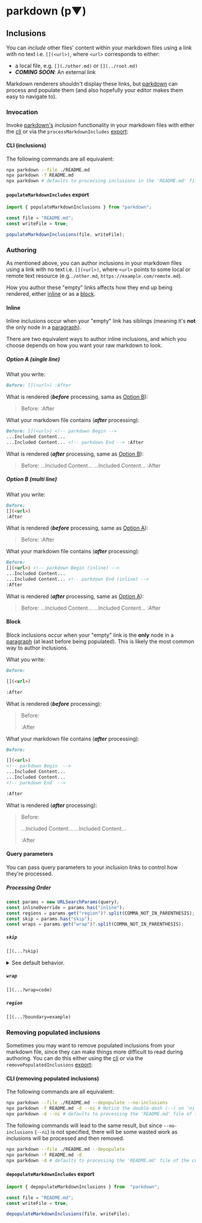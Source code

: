 # parkdown (p▼)

[](./.assets/inclusions.md)
<!-- parkdown BEGIN -->
## Inclusions

You can _include_ other files' content within your markdown files using a link with no text i.e. `[](<url>)`, where `<url>` corresponds to either:
  - a local file, e.g. `[](./other.md)` or `[](../root.md)`
  - **_COMING SOON_**: An external link 

Markdown renderers shouldn't display these links, but [parkdown]() can process and populate them (and also hopefully your editor makes them easy to navigate to).

### Invocation

Invoke [parkdown's]() _inclusion_ functionality in your markdown files with either the [cli](#cli-inclusions) or via the `processMarkdownIncludes` [export](#`processMarkdownIncludes`-export):

#### CLI (inclusions)

The following commands are all equivalent:
```bash
npx parkdown --file ./README.md
npx parkdown -f README.md
npx parkdown # defaults to processing inclusions in the 'README.md' file of the current working directory
```

#### `populateMarkdownIncludes` export

[](.assets/code/inclusions.ts?region=replace(pkg,'''parkdown'''))
<!-- parkdown BEGIN -->
```ts
import { populateMarkdownInclusions } from "parkdown";

const file = "README.md";
const writeFile = true;

populateMarkdownInclusions(file, writeFile);
```
<!-- parkdown END -->

### Authoring

As mentioned above, you can author inclusions in your markdown files using a link with no text i.e. `[](<url>)`, where `<url>` points to some local or remote text resource (e.g.`./other.md`, `https://example.com/remote.md`).

How you author these "empty" links affects how they end up being rendered, either [inline](#inline) or as a [block](#block).

#### Inline

Inline inclusions occur when your "empty" link has siblings (meaning it's **not** the only node in a [paragraph](https://www.markdownguide.org/basic-syntax/#paragraphs-1)).

There are two equivalent ways to author inline inclusions, and which you choose depends on how you want your raw markdown to look.

##### Option A (single line)

What you write:

[](.assets/unpopulated/inline.single.md?wrap=code)
<!-- parkdown BEGIN -->
```md
Before: [](<url>) :After
```
<!-- parkdown END -->

What is rendered (**_before_** processing, sama as [Option B](#option-b-multi-line)):

[](.assets/unpopulated/inline.single.md?wrap=quote&inline)
<!-- parkdown BEGIN -->
> Before: [](<url>) :After
<!-- parkdown END -->

What your markdown file contains (**_after_** processing):

[](.assets/populated/inline.single.md?wrap=code)
<!-- parkdown BEGIN -->
```md
Before: [](<url>) <!-- parkdown Begin -->
...Included Content...
...Included Content... <!-- parkdown End --> :After
```
<!-- parkdown END -->

What is rendered (**_after_** processing, same as [Option B](#option-b-multi-line)):

[](.assets/populated/inline.single.md?wrap=quote&inline)
<!-- parkdown BEGIN -->
> Before: [](<url>) <!-- parkdown Begin -->
...Included Content...
...Included Content... <!-- parkdown End --> :After
<!-- parkdown END -->

##### Option B (multi line)

What you write:

[](.assets/unpopulated/inline.multi.md?wrap=code)
<!-- parkdown BEGIN -->
```md
Before: 
[](<url>)
:After
```
<!-- parkdown END -->

What is rendered (**_before_** processing, same as [Option A](#option-a-single-line)):

[](.assets/unpopulated/inline.multi.md?wrap=quote&inline)
<!-- parkdown BEGIN -->
> Before: 
[](<url>)
:After
<!-- parkdown END -->

What your markdown file contains (**_after_** processing):

[](.assets/populated/inline.multi.md?wrap=code)
<!-- parkdown BEGIN -->
```md
Before: 
[](<url>) <!-- parkdown Begin (inline) -->
...Included Content...
...Included Content... <!-- parkdown End (inline) --> 
:After
```
<!-- parkdown END -->

What is rendered (**_after_** processing, same as [Option A](#option-a-single-line)):

[](.assets/populated/inline.multi.md?wrap=quote&inline)
<!-- parkdown BEGIN -->
> Before: 
[](<url>) <!-- parkdown Begin (inline) -->
...Included Content...
...Included Content... <!-- parkdown End (inline) --> 
:After
<!-- parkdown END -->

#### Block

Block inclusions occur when your "empty" link is the **only** node in a [paragraph](https://www.markdownguide.org/basic-syntax/#paragraphs-1) (at least before being populated). This is likely the most common way to author inclusions.

What you write:

[](.assets/unpopulated/block.md?wrap=code)
<!-- parkdown BEGIN -->
```md
Before:

[](<url>)

:After
```
<!-- parkdown END -->

What is rendered (**_before_** processing):

[](.assets/unpopulated/block.md?wrap=quote)
<!-- parkdown BEGIN -->
<blockquote>

Before:

[](<url>)

:After

</blockquote>

<!-- parkdown END -->

What your markdown file contains (**_after_** processing):

[](.assets/populated/block.md?wrap=code)
<!-- parkdown BEGIN -->
```md
Before:

[](<url>)
<!-- parkdown Begin  -->
...Included Content...
...Included Content...
<!-- parkdown End  -->

:After
```
<!-- parkdown END -->

What is rendered (**_after_** processing):

[](.assets/populated/block.md?wrap=quote)
<!-- parkdown BEGIN -->
<blockquote>

Before:

[](<url>)
<!-- parkdown Begin  -->
...Included Content...
...Included Content...
<!-- parkdown End  -->

:After

</blockquote>

<!-- parkdown END -->

#### Query parameters

You can pass query parameters to your inclusion links to control how they're processed.

##### Processing Order

[](src/include.ts?&region=extract(query))
<!-- parkdown BEGIN -->
```ts
const params = new URLSearchParams(query);
const inlineOverride = params.has("inline");
const regions = params.get("region")?.split(COMMA_NOT_IN_PARENTHESIS);
const skip = params.has("skip");
const wraps = params.get("wrap")?.split(COMMA_NOT_IN_PARENTHESIS);
```
<!-- parkdown END -->

##### `skip`
```md
[](...?skip)
```

[](src/include.ts?wrap=dropdown(See-default-behavior.)&region=extract(Default-Behavior),replace(...))
<!-- parkdown BEGIN -->

<details>
<summary>See default behavior.</summary>

```ts
if (extension === "md") {
  ...
  content = recursivelyPopulateInclusions(content, ...);
}
else if (/^(js|ts)x?|svelte$/i.test(extension))
  content = wrap(content, "code", ...);
```
</details>

<!-- parkdown END -->

##### `wrap`
```md
[](...?wrap=code)
```

##### `region`

```md
[](...?boundary=example)
```


### Removing populated inclusions

Sometimes you may want to remove populated inclusions from your markdown file, since they can make things more difficult to read during authoring. You can do this either using the [cli](#cli-removing-populated-inclusions) or via the `removePopulatedInclusions` [export](#`removePopulatedInclusions`-export):

#### CLI (removing populated inclusions)

The following commands are all equivalent:

```bash
npx parkdown --file ./README.md --depopulate --no-inclusions
npx parkdown -f README.md -d --ni # Notice the double-dash (--) on 'ni'
npx parkdown -d --ni # defaults to processing the 'README.md' file of the current working directory
```

The following commands will lead to the same result, but since `--no-inclusions` (`--ni`) is not specified, there will be some wasted work as inclusions will be processed and then removed.

```bash
npx parkdown --file ./README.md --depopulate
npx parkdown -f README.md -d
npx parkdown -d # defaults to processing the 'README.md' file of the current working directory
```

#### `depopulateMarkdownIncludes` export

[](.assets/code/depopulate.ts?region=replace(pkg,'''parkdown'''))
<!-- parkdown BEGIN -->
```ts
import { depopulateMarkdownInclusions } from  "parkdown";

const file = "README.md";
const writeFile = true;

depopulateMarkdownInclusions(file, writeFile);
```
<!-- parkdown END -->

<!-- parkdown END -->

